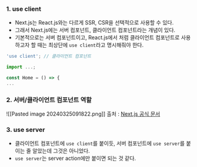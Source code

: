 ### 1. use client
- Next.js는 React.js와는 다르게 SSR, CSR을 선택적으로 사용할 수 있다.
- 그래서 Next.js에는 서버 컴포넌트, 클라이언트 컴포넌트라는 개념이 있다.
- 기본적으로는 서버 컴포넌트이고, React.js에서 처럼 클라이언트 컴포넌트로 사용하고자 할 때는 최상단에 `use client`라고 명시해줘야 한다.
```Javascript
'use client'; // 클라이언트 컴포넌트

import ...;

const Home = () => {
...
```

### 2. 서버/클라이언트 컴포넌트 역할
![[Pasted image 20240325091822.png]]
출처 : [Next.js 공식 문서](https://nextjs.org/docs/app/building-your-application/rendering/composition-patterns)

### 3. use server
- 클라이언트 컴포넌트에 `use client`를 붙이듯, 서버 컴포넌트에 `use server`를 붙이는 줄 알았는데 그것은 아니었다.
- `use server`는 server action에만 붙이면 되는 것 같다.